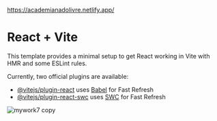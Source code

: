 https://academianadolivre.netlify.app/

# React + Vite

This template provides a minimal setup to get React working in Vite with HMR and some ESLint rules.

Currently, two official plugins are available:

- [@vitejs/plugin-react](https://github.com/vitejs/vite-plugin-react/blob/main/packages/plugin-react/README.md) uses [Babel](https://babeljs.io/) for Fast Refresh
- [@vitejs/plugin-react-swc](https://github.com/vitejs/vite-plugin-react-swc) uses [SWC](https://swc.rs/) for Fast Refresh

![mywork7 copy](https://github.com/gdutralagares/academianadolivre/assets/61439293/4b429d1c-3d42-4ad6-bcdd-1e1208b74cc0)
